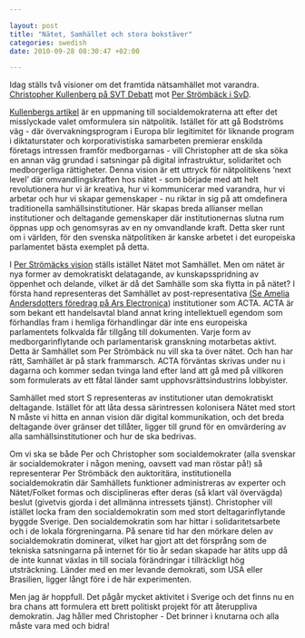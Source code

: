 ```yaml
--- 

layout: post
title: "Nätet, Samhället och stora bokstäver" 
categories: swedish 
date: 2010-09-28 08:30:47 +02:00 

---
```


Idag ställs två visioner om det framtida nätsamhället mot varandra. [Christopher Kullenberg på SVT Debatt](http://svtdebatt.se/2010/09/socialdemokraterna-bor-vara-stolta-over-att-ha-banat-vag-for-the-pirate-bay/) mot [Per Strömbäck i SvD](http://www.svd.se/opinion/brannpunkt/natanarkismen-har-natt-vags-ande_5410743.svd).

[Kullenbergs artikel](http://svtdebatt.se/2010/09/socialdemokraterna-bor-vara-stolta-over-att-ha-banat-vag-for-the-pirate-bay/) är en uppmaning till socialdemokraterna att efter det misslyckade valet omformulera sin nätpolitik. Istället för att gå Bodströms väg - där övervakningsprogram i Europa blir legitimitet för liknande program i diktaturstater och korporativistiska samarbeten premierar enskilda företags intressen framför medborgarnas - vill Christopher att de ska söka en annan väg grundad i satsningar på digital infrastruktur, solidaritet och medborgerliga rättigheter. Denna vision är ett uttryck för nätpolitikens ‘next level’ där omvandlingskraften hos nätet - som började med att helt revolutionera hur vi är kreativa, hur vi kommunicerar med varandra, hur vi arbetar och hur vi skapar gemenskaper - nu riktar in sig på att omdefinera traditionella samhällsinstitutioner. Här skapas breda allianser mellan institutioner och deltagande gemenskaper där institutionernas slutna rum öppnas upp och genomsyras av en ny omvandlande kraft. Detta sker runt om i världen, för den svenska nätpolitiken är kanske arbetet i det europeiska parlamentet bästa exemplet på detta.

I [Per Strömäcks vision](http://www.svd.se/opinion/brannpunkt/natanarkismen-har-natt-vags-ande_5410743.svd) ställs istället Nätet mot Samhället. Men om nätet är nya former av demokratiskt delatagande, av kunskapsspridning av öppenhet och delande, vilket är då det Samhälle som ska flytta in på nätet? I första hand representeras det Samhället av post-representativa [(Se Amelia Andersdotters föredrag på Ars Electronica](http://tagr.tv/2010/amelia-andersdotter-repair-democracy-maxwell-salzberg-creating-diaspora)) institutioner som ACTA. ACTA är som bekant ett handelsavtal bland annat kring intellektuell egendom som förhandlas fram i hemliga förhandlingar där inte ens europeiska parlamentets folkvalda får tillgång till dokumenten. Varje form av medborgarinflytande och parlamentarisk granskning motarbetas aktivt. Detta är Samhället som Per Strömbäck nu vill ska ta över nätet. Och han har rätt, Samhället är på stark frammarsch. ACTA förväntas skrivas under nu i dagarna och kommer sedan tvinga land efter land att gå med på villkoren som formulerats av ett fåtal länder samt upphovsrättsindustrins lobbyister.

Samhället med stort S representeras av institutioner utan demokratiskt deltagande. Istället för att låta dessa särintressen kolonisera Nätet med stort N måste vi hitta en annan vision där digital kommunikation, och det breda deltagande över gränser det tillåter, ligger till grund för en omvärdering av alla samhällsinstitutioner och hur de ska bedrivas.

Om vi ska se både Per och Christopher som socialdemokrater (alla svenskar är socialdemokrater i någon mening, oavsett vad man röstar på!) så representerar Per Strömbäck den auktoritära, institutionella socialdemokratin där Samhällets funktioner administreras av experter och Nätet/Folket formas och disciplineras efter deras (så klart väl övervägda) beslut (givetvis gjorda i det allmänna intressets tjänst). Christopher vill istället locka fram den socialdemokratin som med stort deltagarinflytande byggde Sverige. Den socialdemokratin som har hittar i solidaritetsarbete och i de lokala förgreningarna. På senare tid har den mörkare delen av socialdemokratin dominerat, vilket har gjort att det försprång som de tekniska satsningarna på internet för tio år sedan skapade har ätits upp då de inte kunnat växlas in till sociala förändringar i tillräckligt hög utsträckning. Länder med en mer levande demokrati, som USA eller Brasilien, ligger långt före i de här experimenten.

Men jag är hoppfull. Det pågår mycket aktivitet i Sverige och det finns nu en bra chans att formulera ett brett politiskt projekt för att återuppliva demokratin. Jag håller med Christopher - Det brinner i knutarna och alla måste vara med och bidra!


